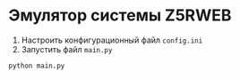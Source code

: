 # Эмулятор системы Z5RWEB

1. Настроить конфигурационный файл `config.ini`
2. Запустить файл `main.py`

```shell
python main.py
```
